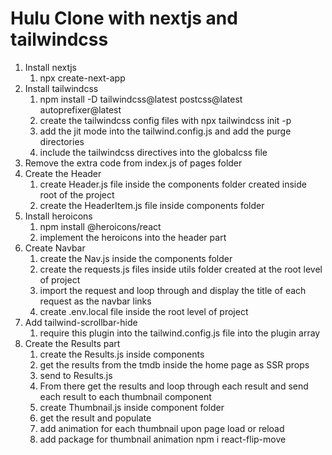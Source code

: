 # Hulu Clone with nextjs and tailwindcss

1. Install nextjs
   1. npx create-next-app
2. Install tailwindcss
   1. npm install -D tailwindcss@latest postcss@latest autoprefixer@latest
   2. create the tailwindcss config files with npx tailwindcss init -p
   3. add the jit mode into the tailwind.config.js and add the purge directories
   4. include the tailwindcss directives into the globalcss file
3. Remove the extra code from index.js of pages folder
4. Create the Header
   1. create Header.js file inside the components folder created inside root of the project
   2. create the HeaderItem.js file inside components folder
5. Install heroicons
   1. npm install @heroicons/react
   2. implement the heroicons into the header part
6. Create Navbar
   1. create the Nav.js inside the components folder
   2. create the requests.js files inside utils folder created at the root level of project
   3. import the request and loop through and display the title of each request as the navbar links
   4. create .env.local file inside the root level of project
7. Add tailwind-scrollbar-hide
   1. require this plugin into the tailwind.config.js file into the plugin array
8. Create the Results part
   1. create the Results.js inside components
   2. get the results from the tmdb inside the home page as SSR props
   3. send to Results.js
   4. From there get the results and loop through each result and send each result to each thumbnail component
   5. create Thumbnail.js inside component folder
   6. get the result and populate
   7. add animation for each thumbnail upon page load or reload
   8. add package for thumbnail animation npm i react-flip-move
